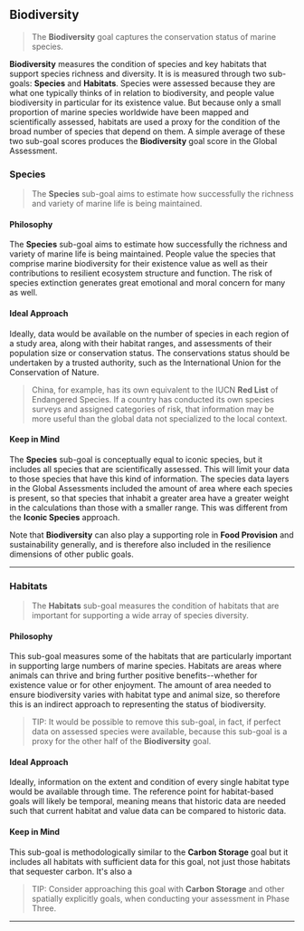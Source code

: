 ## **Biodiversity**

> The **Biodiversity** goal captures the conservation status of marine species.

**Biodiversity** measures the condition of species and key habitats that support species richness and diversity. It is is measured through two sub-goals: **Species** and **Habitats**. Species were assessed because they are what one typically thinks of in relation to biodiversity, and people value biodiversity in particular for its existence value. But because only a small proportion of marine species worldwide have been mapped and scientifically assessed, habitats are used a proxy for the condition of the broad number of species that depend on them. A simple average of these two sub-goal scores produces the **Biodiversity** goal score in the Global Assessment.

### **Species**

> The **Species** sub-goal aims to estimate how successfully the richness and variety of marine life is being maintained.

#### Philosophy

The **Species** sub-goal aims to estimate how successfully the richness and variety of marine life is being maintained. People value the species that comprise marine biodiversity for their existence value as well as their contributions to resilient ecosystem structure and function. The risk of species extinction generates great emotional and moral concern for many as well.

#### Ideal Approach

Ideally, data would be available on the number of species in each region of a study area, along with their habitat ranges, and assessments of their population size or conservation status. The conservations status should be undertaken by a trusted authority, such as the International Union for the Conservation of Nature.

> China, for example, has its own equivalent to the IUCN **Red List** of Endangered Species. If a country has conducted its own species surveys and assigned categories of risk, that information may be more useful than the global data not specialized to the local context.

#### Keep in Mind

The **Species** sub-goal is conceptually equal to iconic species, but it includes all species that are scientifically assessed. This will limit your data to those species that have this kind of information. The species data  layers in the Global Assessments included the amount of area where each species is present, so that species that inhabit a greater area have a greater weight in the calculations than those with a smaller range. This was different from the **Iconic Species** approach.

Note that **Biodiversity** can also play a supporting role in **Food Provision** and sustainability generally, and is therefore also included in the resilience dimensions of other public goals.

***

### **Habitats**

> The **Habitats** sub-goal measures the condition of habitats that are important for supporting a wide array of species diversity.

#### Philosophy

This sub-goal measures some of the habitats that are particularly important in supporting large numbers of marine species. Habitats are areas where animals can thrive and bring further positive benefits--whether for existence value or for other enjoyment. The amount of area needed to ensure biodiversity varies with habitat type and animal size, so therefore this is an indirect approach to representing the status of biodiversity.

> TIP: It would be possible to remove this sub-goal, in fact, if perfect data on assessed species were available, because this sub-goal is a proxy for the other half of the **Biodiversity** goal.

#### Ideal Approach

Ideally, information on the extent and condition of every single habitat type would be available through time. The reference point for habitat-based goals will likely be temporal, meaning means that historic data are needed such that current habitat and value data can be compared to historic data.

#### Keep in Mind

This sub-goal is methodologically similar to the **Carbon Storage** goal but it includes all habitats with sufficient data for this goal, not just those habitats that sequester carbon. It's also a

> TIP: Consider approaching this goal with **Carbon Storage** and other spatially explicitly goals, when conducting your assessment in Phase Three.

***
